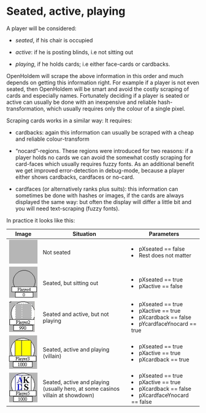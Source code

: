 # Seated, active, playing

A player will be considered:

- *seated*, if his chair is occupied

- *active*: if he is posting blinds, i.e not sitting out

- *playing*, if he holds cards; i.e either face-cards or cardbacks.

OpenHoldem will scrape the above information in this order and much
depends on getting this information right. For example if a player is
not even seated, then OpenHoldem will be smart and avoid the costly
scraping of cards and especially names. Fortunately deciding if a player
is seated or active can usually be done with an inexpensive and reliable
hash-transformation, which usually requires only the colour of a single
pixel.

Scraping cards works in a similar way: It requires:

- cardbacks: again this information can usually be scraped with a cheap
  and reliable colour-transform

- “nocard”-regions. These regions were introduced for two reasons: if a
  player holds no cards we can avoid the somewhat costly scraping for
  card-faces which usually requires fuzzy fonts. As an additional
  benefit we get improved error-detection in debug-mode, because a
  player either shows cardbacks, cardfaces or no-card.

- cardfaces (or alternatively ranks plus suits): this information can
  sometimes be done with hashes or images, if the cards are always
  displayed the same way: but often the display will differ a little bit
  and you will need text-scraping (fuzzy fonts).

In practice it looks like this:

Image|Situation|Parameters
-|-|-
![image](images/openholdem/scraping_in_practice/seated_active_playing/sap_1.jpg) | Not seated | <li>pXseated == false <li>Rest does not matter
![image](images/openholdem/scraping_in_practice/seated_active_playing/sap_2.jpg) | Seated, but sitting out | <li>pXseated == true <li>pXactive == false
![image](images/openholdem/scraping_in_practice/seated_active_playing/sap_3.jpg) | Seated and active, but not playing | <li>pXseated == true <li>pXactive == true <li>pXcardback == false <li>pYcardfaceYnocard == true
![image](images/openholdem/scraping_in_practice/seated_active_playing/sap_4.jpg) | Seated, active and playing (villain) | <li>pXseated == true  <li>pXactive == true <li>pXcardback == true
![image](images/openholdem/scraping_in_practice/seated_active_playing/sap_5.jpg) | Seated, active and playing <br> (usually hero, at some casinos villain at showdown) | <li>pXseated == true <li>pXactive == true <li>pXcardback == false <li>pXcardfaceYnocard == false

  
